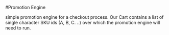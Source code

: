 #Promotion Engine

simple promotion engine for a checkout process. Our Cart contains a list of single character  SKU ids (A, B, C. ..) over which the promotion engine will need to run.
